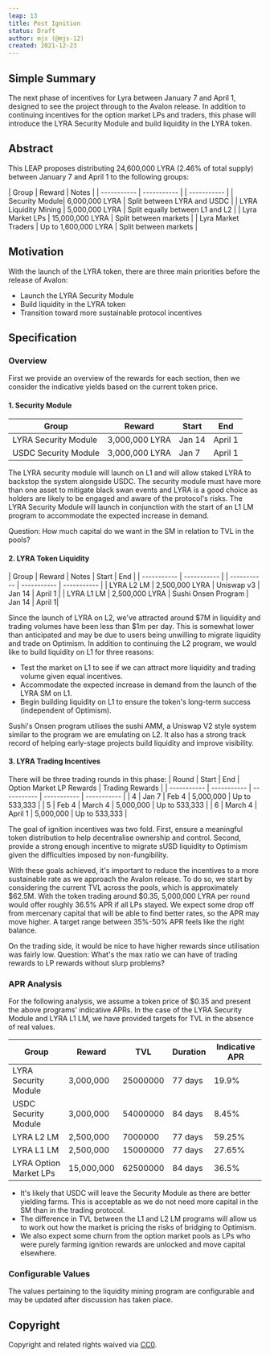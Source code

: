 ```yaml
---
leap: 13
title: Post Ignition
status: Draft
author: mjs (@mjs-12)
created: 2021-12-23
---
```


<!--You can leave these HTML comments in your merged LEAP and delete the visible duplicate text guides, they will not appear and may be helpful to refer to if you edit it again. This is the suggested template for new LEAPs. Note that a LEAP number will be assigned by an editor. When opening a p ull request to submit your LEAP, please use an abbreviated title in the filename, `leap-draft_title_abbrev.md`. The title should be 44 characters or less.-->

## Simple Summary
<!--"If you can't explain it simply, you don't understand it well enough." Simply describe the outcome the proposed changes intends to achieve. This should be non-technical and accessible to a casual community member.-->
The next phase of incentives for Lyra between January 7 and April 1, designed to see the project through to the Avalon release. In addition to continuing incentives for the option market LPs and traders, this phase will introduce the LYRA Security Module and build liquidity in the LYRA token.

## Abstract
<!--A short (~200 word) description of the proposed change, the abstract should clearly describe the proposed change. This is what *will* be done if the LEAP is implemented, not *why* it should be done or *how* it will be done. If the LEAP proposes deploying a new contract, write, "we propose to deploy a new contract that will do x".-->
This LEAP proposes distributing 24,600,000 LYRA (2.46% of total supply) between January 7 and April 1 to the following groups:

| Group  | Reward  | Notes |
| ----------- | ----------- | | ----------- |
| Security Module| 6,000,000 LYRA | Split between LYRA and USDC |
| LYRA Liquidity Mining | 5,000,000 LYRA | Split equally between L1 and L2 |
| Lyra Market LPs | 15,000,000 LYRA | Split between markets |
| Lyra Market Traders | Up to 1,600,000 LYRA | Split between markets |

##  Motivation
<!--This is the problem statement. This is the *why* of the LEAP. It should clearly explain *why* the current state of the protocol is inadequate.  It is critical that you explain *why* the change is needed, if the LEAP proposes changing how something is calculated, you must address *why* the current calculation is innaccurate or wrong. This is not the place to describe how the LEAP will address the issue!-->
With the launch of the LYRA token, there are three main priorities before the release of Avalon:
- Launch the LYRA Security Module
- Build liquidity in the LYRA token
- Transition toward more sustainable protocol incentives

## Specification

<!--The specification should describe the syntax and semantics of any new feature, there are five sections
1. Overview
2. Rationale
3. Technical Specification
4. Test Cases
5. Configurable Values
-->

### Overview
<!--This is a high level overview of *how* the LEAP will solve the problem. The overview should clearly describe how the new feature will be implemented.-->
First we provide an overview of the rewards for each section, then we consider the indicative yields based on the current token price.

#### 1. Security Module
<!--The technical specification should outline the public API of the changes proposed. That is, changes to any of the interfaces Lyra currently exposes or the creations of new ones.-->
| Group  | Reward  | Start | End |
| ----------- | ----------- | ----------- | ----------- |
| LYRA Security Module| 3,000,000 LYRA | Jan 14 | April 1 |
| USDC Security Module | 3,000,000 LYRA | Jan 7 | April 1 |

The LYRA security module will launch on L1 and will allow staked LYRA to backstop the system alongside USDC. The security module must have more than one asset to mitigate black swan events and LYRA is a good choice as holders are likely to be engaged and aware of the protocol's risks. The LYRA Security Module will launch in conjunction with the start of an L1 LM program to accommodate the expected increase in demand.

Question: How much capital do we want in the SM in relation to TVL in the pools?

#### 2. LYRA Token Liquidity
| Group  | Reward  | Notes | Start | End |
| ----------- | ----------- | | ----------- | ----------- | ----------- |
| LYRA L2 LM | 2,500,000 LYRA | Uniswap v3 | Jan 14 | April 1 |
| LYRA L1 LM | 2,500,000 LYRA | Sushi Onsen Program | Jan 14 | April 1|

Since the launch of LYRA on L2, we've attracted around $7M in liquidity and trading volumes have been less than $1m per day. This is somewhat lower than anticipated and may be due to users being unwilling to migrate liquidity and trade on Optimism. In addition to continuing the L2 program, we would like to build liquidity on L1 for three reasons:
- Test the market on L1 to see if we can attract more liquidity and trading volume given equal incentives.
- Accommodate the expected increase in demand from the launch of the LYRA SM on L1.
- Begin building liquidity on L1 to ensure the token's long-term success (independent of Optimism).

Sushi's Onsen program utilises the sushi AMM, a Uniswap V2 style system similar to the program we are emulating on L2. It also has a strong track record of helping early-stage projects build liquidity and improve visibility.

#### 3. LYRA Trading Incentives

There will be three trading rounds in this phase:
| Round  | Start  | End | Option Market LP Rewards | Trading Rewards |
| ----------- | ----------- | ----------- | ----------- | ----------- |
| 4 | Jan 7 | Feb 4 | 5,000,000 | Up to 533,333 |
| 5 | Feb 4 | March 4 | 5,000,000 | Up to 533,333 |
| 6 | March 4 | April 1 | 5,000,000 | Up to 533,333 |

The goal of ignition incentives was two fold. First, ensure a meaningful token distribution to help decentralise ownership and control. Second, provide a strong enough incentive to migrate sUSD liquidity to Optimism given the difficulties imposed by non-fungibility.

With these goals achieved, it's important to reduce the incentives to a more sustainable rate as we approach the Avalon release. To do so, we start by considering the current TVL across the pools, which is approximately $62.5M. With the token trading around $0.35, 5,000,000 LYRA per round would offer roughly 36.5% APR if all LPs stayed. We expect some drop off from mercenary capital that will be able to find better rates, so the APR may move higher. A target range between 35%-50% APR feels like the right balance.

On the trading side, it would be nice to have higher rewards since utilisation was fairly low. Question: What's the max ratio we can have of trading rewards to LP rewards without slurp problems?

### APR Analysis

For the following analysis, we assume a token price of $0.35 and present the above programs' indicative APRs. In the case of the LYRA Security Module and LYRA L1 LM, we have provided targets for TVL in the absence of real values.

| Group  | Reward  | TVL | Duration | Indicative APR |
| ----------- | ----------- | ----------- | ----------- |  ----------- |
| LYRA Security Module| 3,000,000 | 25000000 | 77 days | 19.9% |
| USDC Security Module | 3,000,000 | 54000000 | 84 days | 8.45% |
| LYRA L2 LM| 2,500,000 | 7000000 | 77 days | 59.25% |
| LYRA L1 LM | 2,500,000 | 15000000 | 77 days | 27.65% |
| LYRA Option Market LPs | 15,000,000 | 62500000 | 84 days | 36.5% |

- It's likely that USDC will leave the Security Module as there are better yielding farms. This is acceptable as we do not need more capital in the SM than in the trading protocol.
- The difference in TVL between the L1 and L2 LM programs will allow us to work out how the market is pricing the risks of bridging to Optimism.
- We also expect some churn from the option market pools as LPs who were purely farming ignition rewards are unlocked and move capital elsewhere.

### Configurable Values
<!--Please list all values configurable under this implementation.-->
The values pertaining to the liquidity mining program are configurable and may be updated after discussion has taken place.

## Copyright
Copyright and related rights waived via [CC0](https://creativecommons.org/publicdomain/zero/1.0/).

